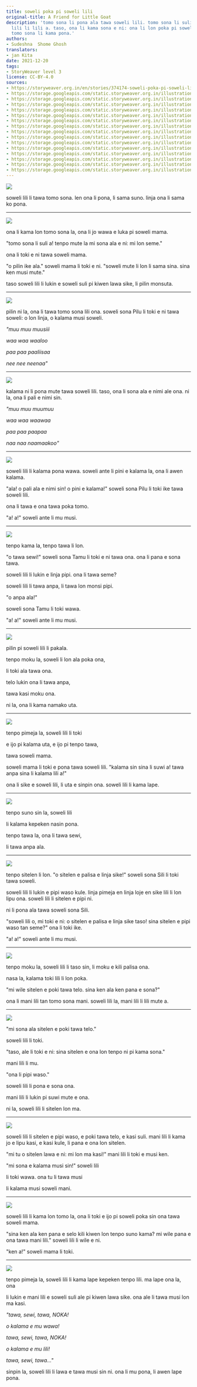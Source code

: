 ```yaml
---
title: soweli poka pi soweli lili
original-title: A Friend for Little Goat
description: 'tomo sona li pona ala tawa soweli lili. tomo sona li suli a. soweli
  lili li lili a. taso, ona li kama sona e ni: ona li lon poka pi soweli pona la,
  tomo sona li kama pona.'
authors:
- Sudeshna  Shome Ghosh
translators:
- jan Kita
date: 2021-12-20
tags:
- StoryWeaver level 3
license: CC-BY-4.0
sources:
- https://storyweaver.org.in/en/stories/374174-soweli-poka-pi-soweli-lili
- https://storage.googleapis.com/static.storyweaver.org.in/illustration_crops/56603/size7/b2b323012179be1f5327a39cbaa1a192.jpg
- https://storage.googleapis.com/static.storyweaver.org.in/illustration_crops/56604/size7/b797116158da143139fdc4881b1e652a.jpg
- https://storage.googleapis.com/static.storyweaver.org.in/illustration_crops/56605/size7/69980b08f5aa12f5772b68f25c478b6f.jpg
- https://storage.googleapis.com/static.storyweaver.org.in/illustration_crops/56717/size7/8a4f4999b188cf273ade68697f875254.jpg
- https://storage.googleapis.com/static.storyweaver.org.in/illustration_crops/56607/size7/f60d0fcc9da7a108faf8dec6f66c70d2.jpg
- https://storage.googleapis.com/static.storyweaver.org.in/illustration_crops/56608/size7/5b99ef20dd567332780ab0c818b9ebe9.jpg
- https://storage.googleapis.com/static.storyweaver.org.in/illustration_crops/56609/size7/e211cd8d26255138233dbc098c14933f.jpg
- https://storage.googleapis.com/static.storyweaver.org.in/illustration_crops/56610/size7/98fcb71c6acf6f982db0ac223565e636.jpg
- https://storage.googleapis.com/static.storyweaver.org.in/illustration_crops/56611/size7/54c95dacc54029532c2200dce7eb8c9d.jpg
- https://storage.googleapis.com/static.storyweaver.org.in/illustration_crops/56612/size7/dbb01ee84661063c2013616fce1cf1ea.jpg
- https://storage.googleapis.com/static.storyweaver.org.in/illustration_crops/56718/size7/9d20f51c06f024d203660e78bff4b27b.jpg
- https://storage.googleapis.com/static.storyweaver.org.in/illustration_crops/56614/size7/dfd146a67c7e1542419570f5749eeb79.jpg
- https://storage.googleapis.com/static.storyweaver.org.in/illustration_crops/56615/size7/475e7c3043c0e00d1e66a35abe590a14.jpg
- https://storage.googleapis.com/static.storyweaver.org.in/illustration_crops/56616/size7/c1af84090bfe2c06c8bd164c07602a64.jpg
- https://storage.googleapis.com/static.storyweaver.org.in/illustration_crops/56617/size7/a684a34fb00a021d34aa3cd2ab886896.jpg
---
```


![](https://storage.googleapis.com/static.storyweaver.org.in/illustration_crops/56603/size7/b2b323012179be1f5327a39cbaa1a192.jpg)

soweli lili li tawa tomo sona. len ona li pona, li sama suno. linja ona li sama ko pona.

---

![](https://storage.googleapis.com/static.storyweaver.org.in/illustration_crops/56604/size7/b797116158da143139fdc4881b1e652a.jpg)

ona li kama lon tomo sona la, ona li jo wawa e luka pi soweli mama.

"tomo sona li suli a! tenpo mute la mi sona ala e ni: mi lon seme."

ona li toki e ni tawa soweli mama.

"o pilin ike ala." soweli mama li toki e ni. "soweli mute li lon li sama sina. sina ken musi mute."

taso soweli lili li lukin e soweli suli pi kiwen lawa sike, li pilin monsuta.

---

![](https://storage.googleapis.com/static.storyweaver.org.in/illustration_crops/56605/size7/69980b08f5aa12f5772b68f25c478b6f.jpg)

pilin ni la, ona li tawa tomo sona lili ona. soweli sona Pilu li toki e ni tawa soweli: o lon linja, o kalama musi soweli.

*"muu muu muusiii*

*waa waa waaloo*

*paa paa paaliisaa*

*nee nee neenaa"*

---

![](https://storage.googleapis.com/static.storyweaver.org.in/illustration_crops/56717/size7/8a4f4999b188cf273ade68697f875254.jpg)

kalama ni li pona mute tawa soweli lili. taso, ona li sona ala e nimi ale ona. ni la, ona li pali e nimi sin.

*"muu muu muumuu*

*waa waa waawaa*

*paa paa paapaa*

*naa naa naamaakoo"*

---

![](https://storage.googleapis.com/static.storyweaver.org.in/illustration_crops/56607/size7/f60d0fcc9da7a108faf8dec6f66c70d2.jpg)

soweli lili li kalama pona wawa. soweli ante li pini e kalama la, ona li awen kalama.

"ala! o pali ala e nimi sin! o pini e kalama!" soweli sona Pilu li toki ike tawa soweli lili.

ona li tawa e ona tawa poka tomo.

"a! a!" soweli ante li mu musi.

---

![](https://storage.googleapis.com/static.storyweaver.org.in/illustration_crops/56608/size7/5b99ef20dd567332780ab0c818b9ebe9.jpg)

tenpo kama la, tenpo tawa li lon.

"o tawa sewi!" soweli sona Tamu li toki e ni tawa ona. ona li pana e sona tawa.

soweli lili li lukin e linja pipi. ona li tawa seme?

soweli lili li tawa anpa, li tawa lon monsi pipi.

"o anpa ala!"

soweli sona Tamu li toki wawa.

"a! a!" soweli ante li mu musi.

---

![](https://storage.googleapis.com/static.storyweaver.org.in/illustration_crops/56609/size7/e211cd8d26255138233dbc098c14933f.jpg)

pilin pi soweli lili li pakala.

tenpo moku la, soweli li lon ala poka ona,

li toki ala tawa ona.

telo lukin ona li tawa anpa,

tawa kasi moku ona.

ni la, ona li kama namako uta.

---

![](https://storage.googleapis.com/static.storyweaver.org.in/illustration_crops/56610/size7/98fcb71c6acf6f982db0ac223565e636.jpg)

tenpo pimeja la, soweli lili li toki

e ijo pi kalama uta, e ijo pi tenpo tawa,

tawa soweli mama.

soweli mama li toki e pona tawa soweli lili. "kalama sin sina li suwi a! tawa anpa sina li kalama lili a!"

ona li sike e soweli lili, li uta e sinpin ona. soweli lili li kama lape.

---

![](https://storage.googleapis.com/static.storyweaver.org.in/illustration_crops/56611/size7/54c95dacc54029532c2200dce7eb8c9d.jpg)

tenpo suno sin la, soweli lili

li kalama kepeken nasin pona.

tenpo tawa la, ona li tawa sewi,

li tawa anpa ala.

---

![](https://storage.googleapis.com/static.storyweaver.org.in/illustration_crops/56612/size7/dbb01ee84661063c2013616fce1cf1ea.jpg)

tenpo sitelen li lon. "o sitelen e palisa e linja sike!" soweli sona Sili li toki tawa soweli.

soweli lili li lukin e pipi waso kule. linja pimeja en linja loje en sike lili li lon lipu ona. soweli lili li sitelen e pipi ni.

ni li pona ala tawa soweli sona Sili.

"soweli lili o, mi toki e ni: o sitelen e palisa e linja sike taso! sina sitelen e pipi waso tan seme?" ona li toki ike.

"a! a!" soweli ante li mu musi.

---

![](https://storage.googleapis.com/static.storyweaver.org.in/illustration_crops/56718/size7/9d20f51c06f024d203660e78bff4b27b.jpg)

tenpo moku la, soweli lili li taso sin, li moku e kili palisa ona.

nasa la, kalama toki lili li lon poka.

"mi wile sitelen e poki tawa telo. sina ken ala ken pana e sona?"

ona li mani lili tan tomo sona mani. soweli lili la, mani lili li lili mute a.

---

![](https://storage.googleapis.com/static.storyweaver.org.in/illustration_crops/56614/size7/dfd146a67c7e1542419570f5749eeb79.jpg)

"mi sona ala sitelen e poki tawa telo."

soweli lili li toki.

"taso, ale li toki e ni: sina sitelen e ona lon tenpo ni pi kama sona."

mani lili li mu.

"ona li pipi waso."

soweli lili li pona e sona ona.

mani lili li lukin pi suwi mute e ona.

ni la, soweli lili li sitelen lon ma.

---

![](https://storage.googleapis.com/static.storyweaver.org.in/illustration_crops/56615/size7/475e7c3043c0e00d1e66a35abe590a14.jpg)

soweli lili li sitelen e pipi waso, e poki tawa telo, e kasi suli. mani lili li kama jo e lipu kasi, e kasi kule, li pana e ona lon sitelen.

"mi tu o sitelen lawa e ni: mi lon ma kasi!" mani lili li toki e musi ken.

"mi sona e kalama musi sin!" soweli lili

li toki wawa. ona tu li tawa musi

li kalama musi soweli mani.

---

![](https://storage.googleapis.com/static.storyweaver.org.in/illustration_crops/56616/size7/c1af84090bfe2c06c8bd164c07602a64.jpg)

soweli lili li kama lon tomo la, ona li toki e ijo pi soweli poka sin ona tawa soweli mama.

"sina ken ala ken pana e selo kili kiwen lon tenpo suno kama? mi wile pana e ona tawa mani lili." soweli lili li wile e ni.

"ken a!" soweli mama li toki.

---

![](https://storage.googleapis.com/static.storyweaver.org.in/illustration_crops/56617/size7/a684a34fb00a021d34aa3cd2ab886896.jpg)

tenpo pimeja la, soweli lili li kama lape kepeken tenpo lili. ma lape ona la, ona

li lukin e mani lili e soweli suli ale pi kiwen lawa sike. ona ale li tawa musi lon ma kasi.

*"tawa, sewi, tawa, NOKA!*

*o kalama e mu wawa!*

*tawa, sewi, tawa, NOKA!*

*o kalama e mu lili!*

*tawa, sewi, tawa..."*

sinpin la, soweli lili li lawa e tawa musi sin ni. ona li mu pona, li awen lape pona.
